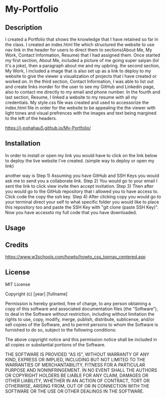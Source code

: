 # My-Portfolio

## Description

I created a Portfolio that shows the knowledge that I have retained so far in the class. I created an index.html file which structured the website to use nav link in the header for users to direct them to sections(About Me, My Work, Contact Information, Resume) that I had assigned them. Once started my first section, About Me, included a picture of me going super saiyan (lol it's a joke), then a paragraph about me and my upbring. Ihe second section, My Work, I included a image that is also set up as a link to deploy to my website to give the viewer a visualization of projects that i have created or worked on. In the third section, Contact Information, I was able to list out and create links inorder for the user to see my GitHub and Linkedin page, also to contact me directly to my email and phone number. In the fourth and last section, Resume, I linked a website to my resume with all my credentials. My style.css file was created and used to accessorize the index.html file in order for the website to be appealing the the viewer with light tones and visual prefrences with the images and text being margined to the left of the headers.

https://j-pohahau5.github.io/My-Portfolio/

## Installation

In order to install or open my link you would have to click on the link below to deploy the live website I've created. (simple way to deploy or open my link)

another way is Step 1) Assuming you have GitHub and SSH Keys you would ask me to send you a collaborate link. Step 2) You would go to your email I sent the link to click view invite then accept invitation. Step 3) Then after you would go to the GitHub repository that i allowed you to have access to. Click code the copy the ssh key. Step 4) After clicking copy you would go to your terminal direct your self to what specific folder you would like to place this repository too and paste the SSH Key with "git clone (paste SSH Key)". Now you have accessto my full code that you have downloaded.

## Usage


## Credits

https://www.w3schools.com/howto/howto_css_topnav_centered.asp


## License

MIT License

Copyright (c) [year] [fullname]

Permission is hereby granted, free of charge, to any person obtaining a copy
of this software and associated documentation files (the "Software"), to deal
in the Software without restriction, including without limitation the rights
to use, copy, modify, merge, publish, distribute, sublicense, and/or sell
copies of the Software, and to permit persons to whom the Software is
furnished to do so, subject to the following conditions:

The above copyright notice and this permission notice shall be included in all
copies or substantial portions of the Software.

THE SOFTWARE IS PROVIDED "AS IS", WITHOUT WARRANTY OF ANY KIND, EXPRESS OR
IMPLIED, INCLUDING BUT NOT LIMITED TO THE WARRANTIES OF MERCHANTABILITY,
FITNESS FOR A PARTICULAR PURPOSE AND NONINFRINGEMENT. IN NO EVENT SHALL THE
AUTHORS OR COPYRIGHT HOLDERS BE LIABLE FOR ANY CLAIM, DAMAGES OR OTHER
LIABILITY, WHETHER IN AN ACTION OF CONTRACT, TORT OR OTHERWISE, ARISING FROM,
OUT OF OR IN CONNECTION WITH THE SOFTWARE OR THE USE OR OTHER DEALINGS IN THE
SOFTWARE.

